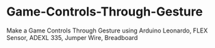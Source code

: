 # Game-Controls-Through-Gesture
Make a Game Controls Through Gesture using Arduino Leonardo, FLEX Sensor, ADEXL 335, Jumper Wire, Breadboard
